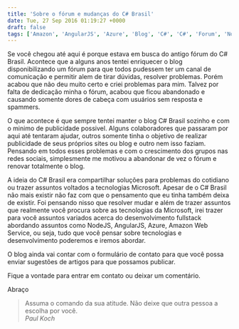 ```yaml
---
title: 'Sobre o fórum e mudanças do C# Brasil'
date: Tue, 27 Sep 2016 01:19:27 +0000
draft: false
tags: ['Amazon', 'AngularJS', 'Azure', 'Blog', 'C#', 'C#', 'Forum', 'NodeJS']
---
```


Se você chegou até aqui é porque estava em busca do antigo fórum do C# Brasil. Acontece que a alguns anos tentei enriquecer o blog disponibilizando um fórum para que todos pudessem ter um canal de comunicação e permitir alem de tirar dúvidas, resolver problemas. Porém acabou que não deu muito certo e criei problemas para mim. Talvez por falta de dedicação minha o fórum, acabou que ficou abandonado e causando somente dores de cabeça com usuários sem resposta e spammers.

O que acontece é que sempre tentei manter o blog C# Brasil sozinho e com o minimo de publicidade possivel. Alguns colaboradores que passaram por aqui até tentaram ajudar, outros somente tinha o objetivo de realizar publicidade de seus próprios sites ou blog e outro nem isso faziam. Pensando em todos esses problemas e com o crescimento dos grupos nas redes sociais, simplesmente me motivou a abandonar de vez o fórum e renovar totalmente o blog.

A ideia do C# Brasil era compartilhar soluções para problemas do cotidiano ou trazer assuntos voltados a tecnologias Microsoft. Apesar de o C# Brasil não mais existir não faz com que o pensamento que eu tinha também deixa de existir. Foi pensando nisso que resolver mudar e além de trazer assuntos que realmente você procura sobre as tecnologias da Microsoft, irei trazer para você assuntos variados acerca do desenvolvimento fullstack abordando assuntos como NodeJS, AngularJS, Azure, Amazon Web Service, ou seja, tudo que você pensar sobre tecnologias e desenvolvimento poderemos e iremos abordar.

O blog ainda vai contar com o formulário de contato para que você possa enviar sugestões de artigos para que possamos publicar.

Fique a vontade para entrar em contato ou deixar um comentário.

Abraço

> Assuma o comando da sua atitude. Não deixe que outra pessoa a escolha por você.  
> _Paul Koch_